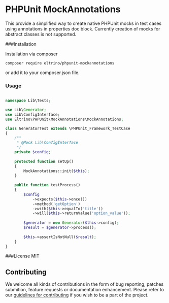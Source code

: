 # PHPUnit MockAnnotations

This provide a simplified way to create native PHPUnit mocks in test cases using annotations in properties doc block. Currently creation of mocks for abstract classes is not supported.

###Installation

Installation via composer

```
composer require eltrino/phpunit-mockannotations
```
or add it to your composer.json file.

### Usage

```php

namespace Lib\Tests;

use Lib\Generator;
use Lib\ConfigInterface;
use Eltrino\PHPUnit\MockAnnotations\MockAnnotations;

class GeneratorTest extends \PHPUnit_Framework_TestCase
{
    /**
     * @Mock Lib\ConfigInterface
     */
    private $config;
    
    protected function setUp()
    {
        MockAnnotations::init($this);
    }
    
    public function testProcess()
    {
        $config
            ->expects($this->once())
            ->method('getOption')
            ->with($this->equalTo('title'))
            ->will($this->returnValue('option_value'));
            
        $generator = new Generator($this->config);
        $result = $generator->process();
        
        $this->assertIsNotNull($result);
    }
}
```

###License
MIT


## Contributing

We welcome all kinds of contributions in the form of bug reporting, patches submition, feature requests or documentation enhancement. Please refer to our [guidelines for contributing](http://docs.diamantedesk.com/en/latest/developer-guide/contributing.html) if you wish to be a part of the project.